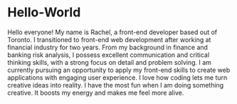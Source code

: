 # Hello-World
Hello everyone! My name is Rachel, a front-end developer based out of Toronto. I transitioned to front-end web development after working at financial industry for two years. From my background in finance and banking risk analysis, I possess excellent communication and critical thinking skills, with a strong focus on detail and problem solving. I am currently pursuing an opportunity to apply my front-end skills to create web applications with engaging user experience. I love how coding lets me turn creative ideas into reality. I have the most fun when I am doing something creative. It boosts my energy and makes me feel more alive. 
